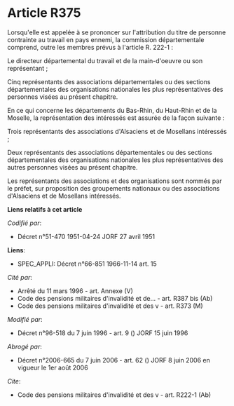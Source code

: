 # Article R375

Lorsqu'elle est appelée à se prononcer sur l'attribution du titre de personne contrainte au travail en pays ennemi, la
commission départementale comprend, outre les membres prévus à l'article R. 222-1 :

Le directeur départemental du travail et de la main-d'oeuvre ou son représentant ;

Cinq représentants des associations départementales ou des sections départementales des organisations nationales les plus
représentatives des personnes visées au présent chapitre.

En ce qui concerne les départements du Bas-Rhin, du Haut-Rhin et de la Moselle, la représentation des intéressés est assurée
de la façon suivante :

Trois représentants des associations d'Alsaciens et de Mosellans intéressés ;

Deux représentants des associations départementales ou des sections départementales des organisations nationales les plus
représentatives des autres personnes visées au présent chapitre.

Les représentants des associations et des organisations sont nommés par le préfet, sur proposition des groupements nationaux
ou des associations d'Alsaciens et de Mosellans intéressés.

**Liens relatifs à cet article**

_Codifié par_:

  - Décret n°51-470 1951-04-24 JORF 27 avril 1951

**Liens**:

  - SPEC_APPLI: Décret n°66-851 1966-11-14 art. 15

_Cité par_:

  - Arrêté du 11 mars 1996 - art. Annexe (V)
  - Code des pensions militaires d'invalidité et de... - art. R387 bis (Ab)
  - Code des pensions militaires d'invalidité et des v - art. R373 (M)

_Modifié par_:

  - Décret n°96-518 du 7 juin 1996 - art. 9 () JORF 15 juin 1996

_Abrogé par_:

  - Décret n°2006-665 du 7 juin 2006 - art. 62 () JORF 8 juin 2006 en vigueur le 1er août 2006

_Cite_:

  - Code des pensions militaires d'invalidité et des v - art. R222-1 (Ab)
